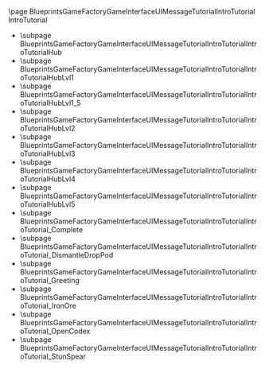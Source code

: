 \page BlueprintsGameFactoryGameInterfaceUIMessageTutorialIntroTutorial IntroTutorial
- \subpage BlueprintsGameFactoryGameInterfaceUIMessageTutorialIntroTutorialIntroTutorialHub
- \subpage BlueprintsGameFactoryGameInterfaceUIMessageTutorialIntroTutorialIntroTutorialHubLvl1
- \subpage BlueprintsGameFactoryGameInterfaceUIMessageTutorialIntroTutorialIntroTutorialHubLvl1_5
- \subpage BlueprintsGameFactoryGameInterfaceUIMessageTutorialIntroTutorialIntroTutorialHubLvl2
- \subpage BlueprintsGameFactoryGameInterfaceUIMessageTutorialIntroTutorialIntroTutorialHubLvl3
- \subpage BlueprintsGameFactoryGameInterfaceUIMessageTutorialIntroTutorialIntroTutorialHubLvl4
- \subpage BlueprintsGameFactoryGameInterfaceUIMessageTutorialIntroTutorialIntroTutorialHubLvl5
- \subpage BlueprintsGameFactoryGameInterfaceUIMessageTutorialIntroTutorialIntroTutorial_Complete
- \subpage BlueprintsGameFactoryGameInterfaceUIMessageTutorialIntroTutorialIntroTutorial_DismantleDropPod
- \subpage BlueprintsGameFactoryGameInterfaceUIMessageTutorialIntroTutorialIntroTutorial_Greeting
- \subpage BlueprintsGameFactoryGameInterfaceUIMessageTutorialIntroTutorialIntroTutorial_IronOre
- \subpage BlueprintsGameFactoryGameInterfaceUIMessageTutorialIntroTutorialIntroTutorial_OpenCodex
- \subpage BlueprintsGameFactoryGameInterfaceUIMessageTutorialIntroTutorialIntroTutorial_StunSpear
